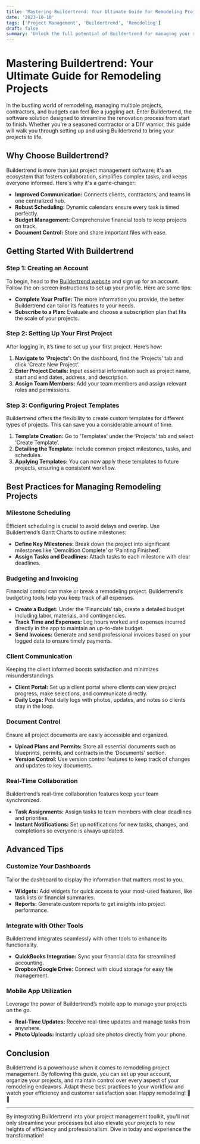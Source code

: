 ```yaml
---
title: 'Mastering Buildertrend: Your Ultimate Guide for Remodeling Projects'
date: '2023-10-10'
tags: ['Project Management', 'Buildertrend', 'Remodeling']
draft: false
summary: 'Unlock the full potential of Buildertrend for managing your remodeling projects efficiently and effectively with our comprehensive tutorial.'
---
```


# Mastering Buildertrend: Your Ultimate Guide for Remodeling Projects

In the bustling world of remodeling, managing multiple projects, contractors, and budgets can feel like a juggling act. Enter Buildertrend, the software solution designed to streamline the renovation process from start to finish. Whether you're a seasoned contractor or a DIY warrior, this guide will walk you through setting up and using Buildertrend to bring your projects to life.

## Why Choose Buildertrend?

Buildertrend is more than just project management software; it's an ecosystem that fosters collaboration, simplifies complex tasks, and keeps everyone informed. Here's why it's a game-changer:
- **Improved Communication:** Connects clients, contractors, and teams in one centralized hub.
- **Robust Scheduling:** Dynamic calendars ensure every task is timed perfectly.
- **Budget Management:** Comprehensive financial tools to keep projects on track.
- **Document Control:** Store and share important files with ease.

## Getting Started With Buildertrend

### Step 1: Creating an Account

To begin, head to the [Buildertrend website](https://www.buildertrend.com/) and sign up for an account. Follow the on-screen instructions to set up your profile. Here are some tips:
- **Complete Your Profile:** The more information you provide, the better Buildertrend can tailor its features to your needs.
- **Subscribe to a Plan:** Evaluate and choose a subscription plan that fits the scale of your projects.

### Step 2: Setting Up Your First Project

After logging in, it’s time to set up your first project. Here’s how:
1. **Navigate to 'Projects':** On the dashboard, find the ‘Projects’ tab and click ‘Create New Project’.
2. **Enter Project Details:** Input essential information such as project name, start and end dates, address, and description.
3. **Assign Team Members:** Add your team members and assign relevant roles and permissions.

### Step 3: Configuring Project Templates

Buildertrend offers the flexibility to create custom templates for different types of projects. This can save you a considerable amount of time.
1. **Template Creation:** Go to ‘Templates’ under the ‘Projects’ tab and select ‘Create Template’.
2. **Detailing the Template:** Include common project milestones, tasks, and schedules. 
3. **Applying Templates:** You can now apply these templates to future projects, ensuring a consistent workflow.

## Best Practices for Managing Remodeling Projects

### Milestone Scheduling

Efficient scheduling is crucial to avoid delays and overlap. Use Buildertrend’s Gantt Charts to outline milestones:
- **Define Key Milestones:** Break down the project into significant milestones like ‘Demolition Complete’ or ‘Painting Finished’.
- **Assign Tasks and Deadlines:** Attach tasks to each milestone with clear deadlines.

### Budgeting and Invoicing

Financial control can make or break a remodeling project. Buildertrend’s budgeting tools help you keep track of all expenses.
- **Create a Budget:** Under the ‘Financials’ tab, create a detailed budget including labor, materials, and contingencies.
- **Track Time and Expenses:** Log hours worked and expenses incurred directly in the app to maintain an up-to-date budget.
- **Send Invoices:** Generate and send professional invoices based on your logged data to ensure timely payments.

### Client Communication

Keeping the client informed boosts satisfaction and minimizes misunderstandings.
- **Client Portal:** Set up a client portal where clients can view project progress, make selections, and communicate directly.
- **Daily Logs:** Post daily logs with photos, updates, and notes so clients stay in the loop.

### Document Control

Ensure all project documents are easily accessible and organized.
- **Upload Plans and Permits:** Store all essential documents such as blueprints, permits, and contracts in the ‘Documents’ section.
- **Version Control:** Use version control features to keep track of changes and updates to key documents.

### Real-Time Collaboration

Buildertrend’s real-time collaboration features keep your team synchronized.
- **Task Assignments:** Assign tasks to team members with clear deadlines and priorities.
- **Instant Notifications:** Set up notifications for new tasks, changes, and completions so everyone is always updated.

## Advanced Tips

### Customize Your Dashboards

Tailor the dashboard to display the information that matters most to you.
- **Widgets:** Add widgets for quick access to your most-used features, like task lists or financial summaries.
- **Reports:** Generate custom reports to get insights into project performance.

### Integrate with Other Tools

Buildertrend integrates seamlessly with other tools to enhance its functionality.
- **QuickBooks Integration:** Sync your financial data for streamlined accounting.
- **Dropbox/Google Drive:** Connect with cloud storage for easy file management.

### Mobile App Utilization

Leverage the power of Buildertrend’s mobile app to manage your projects on the go.
- **Real-Time Updates:** Receive real-time updates and manage tasks from anywhere.
- **Photo Uploads:** Instantly upload site photos directly from your phone.

## Conclusion

Buildertrend is a powerhouse when it comes to remodeling project management. By following this guide, you can set up your account, organize your projects, and maintain control over every aspect of your remodeling endeavors. Adapt these best practices to your workflow and watch your efficiency and customer satisfaction soar. Happy remodeling! 🚧🔨

---

By integrating Buildertrend into your project management toolkit, you'll not only streamline your processes but also elevate your projects to new heights of efficiency and professionalism. Dive in today and experience the transformation!